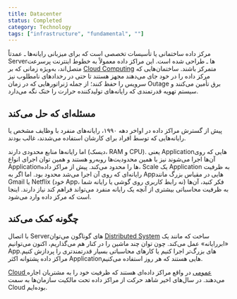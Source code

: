 ```yaml
---
title: Datacenter
status: Completed
category: Technology
tags: ["infrastructure", "fundamental", ""]
---
```


مرکز داده ساختمانی یا تأسیسات تخصصی است که برای میزبانی رایانه‌ها ـ عمدتاً Serverها ـ طراحی شده است. این مراکز داده معمولاً به خطوط اینترنت پرسرعت متصل‌اند، به‌ویژه زمانی که بر [Cloud Computing](/cloud-computing/) متمرکز باشند. ساختمان‌هایی که مرکز داده را در خود جای می‌دهند مجهز هستند تا حتی در رخدادهای نامطلوب نیز سرویس را حفظ کنند؛ از جمله ژنراتورهایی که در زمان Outage برق تأمین می‌کنند و سیستم تهویه قدرتمندی که رایانه‌های تولیدکننده حرارت را خنک نگه می‌دارد.

## مسئله‌ای که حل می‌کند

پیش از گسترش مراکز داده در اواخر دهه ۱۹۹۰، رایانه‌های منفرد با وظایف مشخص یا رایانه‌هایی که توسط افراد برای کارشان استفاده می‌شدند، غالب بودند.

اما رایانه‌ها منابع محدودی دارند (دیسک، RAM و CPU). یعنی Applicationهایی که روی آن‌ها اجرا می‌شوند نیز با همین محدودیت‌ها روبه‌رو هستند و همین توان اجرای انواع Applicationها را محدود می‌کند. پیش از مراکز داده، Scale یک Application به ظرفیت رایانه‌ای که روی آن اجرا می‌شد محدود بود. اما اگر به Appهایی در مقیاس بزرگ مانند Gmail یا Netflix (خود App، نه رابط کاربری روی گوشی یا رایانه شما) فکر کنید، آن‌ها به ظرفیت محاسباتی بیشتری از آنچه یک رایانه منفرد می‌تواند فراهم کند نیاز دارند. اینجا است که مرکز داده وارد می‌شود.

## چگونه کمک می‌کند

با اتصال Serverهای گوناگون می‌توان [Distributed System](/distributed-systems/) ساخت که مانند یک «ابررایانه» عمل می‌کند. چون توان چند ماشین را در کنار هم می‌گذاریم، اکنون می‌توانیم Appهای بزرگ‌تر اجرا کنیم یا کارهای محاسباتی بسیار قدرتمندتری را پردازش کنیم. مراکز داده پشتوانه اکثر Applicationهایی هستند که هر روز استفاده می‌کنیم.

[Cloud عمومی](/cloud-computing/) در واقع مراکز داده‌ای هستند که ظرفیت خود را به مشتریان اجاره می‌دهند. در سال‌های اخیر شاهد حرکت از مراکز داده تحت مالکیت سازمان‌ها به سمت Cloud بوده‌ایم.
